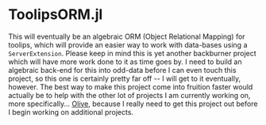 # ToolipsORM.jl
This will eventually be an algebraic ORM (Object Relational Mapping) for toolips, which will provide an easier way to work with data-bases using a `ServerExtension`. Please keep in mind this is yet another backburner project which will have more work done to it as time goes by. I need to build an algebraic back-end for this into odd-data before I can even touch this project, so this one is certainly pretty far off -- I will get to it eventually, however. The best way to make this project come into fruition faster would actually be to help with the other lot of projects I am currently working on, more specifically... [Olive](https://github.com/ChifiSource/Olive.jl), because I really need to get this project out before I begin working on additional projects.
